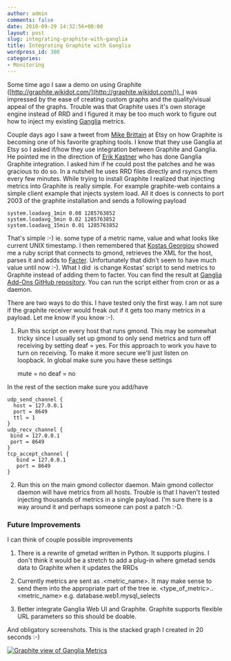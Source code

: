 ```yaml
---
author: admin
comments: false
date: 2010-09-29 14:32:56+00:00
layout: post
slug: integrating-graphite-with-ganglia
title: Integrating Graphite with Ganglia
wordpress_id: 380
categories:
- Monitoring
---
```


Some time ago I saw a demo on using Graphite ([http://graphite.wikidot.com/](http://graphite.wikidot.com/)). I was impressed by the ease of creating custom graphs and the quality/visual appeal of the graphs. Trouble was that Graphite uses it's own storage engine instead of RRD and I figured it may be too much work to figure out how to inject my existing [Ganglia](http://ganglia.info/) metrics.

Couple days ago I saw a tweet from [Mike Brittain](http://twitter.com/mikebrittain) at Etsy on how Graphite is becoming one of his favorite graphing tools. I know that they use Ganglia at Etsy so I asked if/how they use integration between Graphite and Ganglia. He pointed me in the direction of [Erik Kastner](http://twitter.com/kastner) who has done Ganglia Graphite integration. I asked him if he could post the patches and he was gracious to do so. In a nutshell he uses RRD files directly and rsyncs them every few minutes. While trying to install Graphite I realized that injecting metrics into Graphite is really simple. For example graphite-web contains a simple client example that injects system load. All it does is connects to port 2003 of the graphite installation and sends a following payload

    
    system.loadavg_1min 0.08 1285763852
    system.loadavg_5min 0.02 1285763852
    system.loadavg_15min 0.01 1285763852


That's simple :-) ie. some type of a metric name, value and what looks like current UNIX timestamp. I then remembered that [Kostas Georgiou](https://twitter.com/georgiou) showed me a ruby script that connects to gmond, retrieves the XML for the host, parses it and adds to [Facter](http://www.puppetlabs.com/puppet/related-projects/facter/). Unfortunately that didn't seem to have much value until now :-). What I did  is change Kostas' script to send metrics to Graphite instead of adding them to facter. You can find the result at [Ganglia Add-Ons GitHub repository](http://github.com/ganglia/ganglia_contrib/tree/master/graphite_integration/). You can run the script either from cron or as a daemon.

There are two ways to do this. I have tested only the first way. I am not sure if the graphite receiver would freak out if it gets too many metrics in a payload. Let me know if you know :-).

1. Run this script on every host that runs gmond. This may be somewhat tricky since I usually set up gmond to only send metrics and turn off receiving by setting deaf = yes. For this approach to work you have to turn on receiving. To make it more secure we'll just listen on loopback. In global make sure you have these settings

    
      mute = no
      deaf = no




In the rest of the section make sure you add/have



    
    udp_send_channel {
      host = 127.0.0.1
      port = 8649
      ttl = 1
    }
    udp_recv_channel {
     bind = 127.0.0.1
     port = 8649
    }
    tcp_accept_channel {
       bind = 127.0.0.1
       port = 8649
    }


2. Run this on the main gmond collector daemon. Main gmond collector daemon will have metrics from all hosts. Trouble is that I haven't tested injecting thousands of metrics in a single payload. I'm sure there is a way around it and perhaps someone can post a patch :-D.


### Future Improvements


I can think of couple possible improvements



	
  1. There is a rewrite of gmetad written in Python. It supports plugins. I don't think it would be a stretch to add a plug-in where gmetad sends data to Graphite when it updates the RRDs

	
  2. Currently metrics are sent as <hostname>.<metric_name>. It may make sense to send them into the appropriate part of the tree ie. <type_of_metric>.<hostname>.<metric_name> e.g. database.web1.mysql_selects

	
  3. Better integrate Ganglia Web UI and Graphite. Graphite supports flexible URL parameters so this should be doable.


And obligatory screenshots. This is the stacked graph I created in 20 seconds :-)

[![Graphite view of Ganglia Metrics](http://blog.vuksan.com/wp-content/uploads/2010/09/graphite1.png)](http://blog.vuksan.com/wp-content/uploads/2010/09/graphite1.png)
